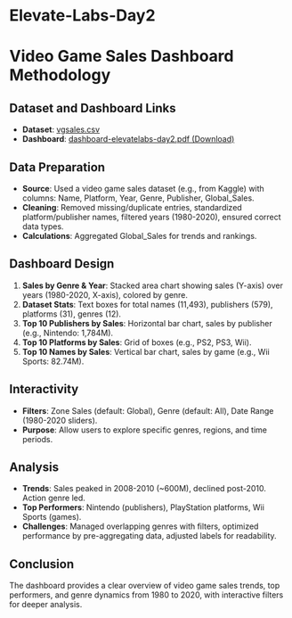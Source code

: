 # Elevate-Labs-Day2
# Video Game Sales Dashboard Methodology

## Dataset and Dashboard Links
- **Dataset**: [vgsales.csv](https://raw.githubusercontent.com/tayyab415/Elevate-Labs-Day2/main/vgsales.csv)  
- **Dashboard**: [dashboard-elevatelabs-day2.pdf (Download)](https://github.com/tayyab415/Elevate-Labs-Day2/blob/main/dashboard-elevatellabs-day2.pdf)
 
## Data Preparation
- **Source**: Used a video game sales dataset (e.g., from Kaggle) with columns: Name, Platform, Year, Genre, Publisher, Global_Sales.
- **Cleaning**: Removed missing/duplicate entries, standardized platform/publisher names, filtered years (1980-2020), ensured correct data types.
- **Calculations**: Aggregated Global_Sales for trends and rankings.

## Dashboard Design
1. **Sales by Genre & Year**: Stacked area chart showing sales (Y-axis) over years (1980-2020, X-axis), colored by genre.
2. **Dataset Stats**: Text boxes for total names (11,493), publishers (579), platforms (31), genres (12).
3. **Top 10 Publishers by Sales**: Horizontal bar chart, sales by publisher (e.g., Nintendo: 1,784M).
4. **Top 10 Platforms by Sales**: Grid of boxes (e.g., PS2, PS3, Wii).
5. **Top 10 Names by Sales**: Vertical bar chart, sales by game (e.g., Wii Sports: 82.74M).

## Interactivity
- **Filters**: Zone Sales (default: Global), Genre (default: All), Date Range (1980-2020 sliders).
- **Purpose**: Allow users to explore specific genres, regions, and time periods.

## Analysis
- **Trends**: Sales peaked in 2008-2010 (~600M), declined post-2010. Action genre led.
- **Top Performers**: Nintendo (publishers), PlayStation platforms, Wii Sports (games).
- **Challenges**: Managed overlapping genres with filters, optimized performance by pre-aggregating data, adjusted labels for readability.

## Conclusion
The dashboard provides a clear overview of video game sales trends, top performers, and genre dynamics from 1980 to 2020, with interactive filters for deeper analysis.
